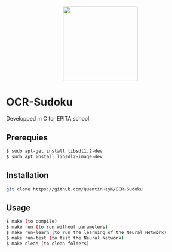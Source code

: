 <h1 align="center">
  <img src="https://raw.githubusercontent.com/amitmerchant1990/electron-markdownify/master/app/img/markdownify.png" width="200">
</h1>

# OCR-Sudoku
Developped in C for EPITA school.

## Prerequies
```bash
$ sudo apt-get install libsdl1.2-dev
$ sudo apt install libsdl2-image-dev 
```

## Installation
```bash
git clone https://github.com/QuentinHayK/OCR-Sudoku
```

## Usage
```bash
$ make (to compile)
$ make run (to run without parameters)
$ make run-learn (to run the learning of the Neural Network)
$ make run-test (to test the Neural Network)
$ make clean (to clean folders)
```
